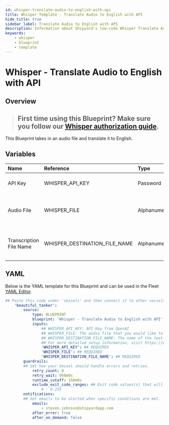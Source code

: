 ```yaml
---
id: whisper-translate-audio-to-english-with-api
title: Whisper Template - Translate Audio to English with API
hide_title: true
sidebar_label: Translate Audio to English with API
description: Information about Shipyard's low-code Whisper Translate Audio to English with API blueprint. This Blueprint takes in an audio file and translate it to English. 
keywords:
    - whisper
    - blueprint
    - template
---
```


# Whisper - Translate Audio to English with API

## Overview
> ## **First time using this Blueprint? Make sure you follow our [Whisper authorization guide](https://www.shipyardapp.com/docs/blueprint-library/whisper/whisper-authorization/)**.

This Blueprint takes in an audio file and translate it to English.

## Variables

| Name | Reference | Type | Required | Default | Options | Description |
|:-----|:----------|:-----|:---------|:--------|:--------|:------------|
| API Key | WHISPER_API_KEY  | Password |:white_check_mark: | - | - | API Key from OpenAI |
| Audio File | WHISPER_FILE  | Alphanumeric |:white_check_mark: | - | - | The audio file that you would like to translate to English |
| Transcription File Name | WHISPER_DESTINATION_FILE_NAME  | Alphanumeric |:white_check_mark: | - | - | The name of the text file where the transcription will go |

## YAML
Below is the YAML template for this Blueprint and can be used in the Fleet [YAML Editor](../../reference/fleets/yaml-editor.md).
```yaml
## Paste this code under 'vessels' and then connect it to other vessels under 'connections'
    'beautiful_tanker':
        source:
            type: BLUEPRINT
            blueprint: 'Whisper - Translate Audio to English with API'
            inputs: 
                ## WHISPER_API_KEY: API Key from OpenAI
                ## WHISPER_FILE: The audio file that you would like to translate to English
                ## WHISPER_DESTINATION_FILE_NAME: The name of the text file where the transcription will go
                ## For more detailed setup information, visit https://www.shipyardapp.com/docs/blueprint-library/whisper#translate-audio-to-english-with-api-blueprint
                'WHISPER_API_KEY': ## REQUIRED
                'WHISPER_FILE': ## REQUIRED
                'WHISPER_DESTINATION_FILE_NAME': ## REQUIRED
        guardrails:
        ## Set how your Vessel should handle errors and retries.
            retry_count: 0
            retry_wait: 0h0m0s
            runtime_cutoff: 1h0m0s
            exclude_exit_code_ranges: ## Exit code values(s) that will not be retried if encountered during a Voyage.
                # - 0-255
        notifications: 
        ## Set emails to be alerted when specific conditions are met.
            emails:
                - steven.johnson@shipyardapp.com
            after_error: true
            after_on_demand: false
```
